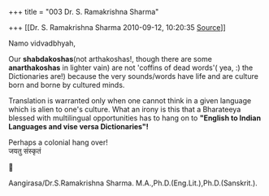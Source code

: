 +++
title = "003 Dr. S. Ramakrishna Sharma"

+++
[[Dr. S. Ramakrishna Sharma	2010-09-12, 10:20:35 [Source](https://groups.google.com/g/bvparishat/c/bj1pWeXwbD4)]]



Namo vidvadbhyah,  
  
Our **shabdakoshas**(not arthakoshas!, though there are some **anarthakoshas** in lighter vain) are not 'coffins of dead words'( yea, :) the Dictionaries are!) because the very sounds/words have life and
are culture born and borne by cultured minds.  
  
Translation is warranted only when one cannot think in a given language which is alien to one's culture. What an irony is this that a Bharateeya blessed with multilingual opportunities has to hang on to **"English to Indian Languages and vise versa Dictionaries"!**  
  
Perhaps a colonial hang over!  
जयतु संस्कृतं  



Aangirasa/Dr.S.Ramakrishna Sharma. M.A.,Ph.D.(Eng.Lit.),Ph.D.(Sanskrit.).  

